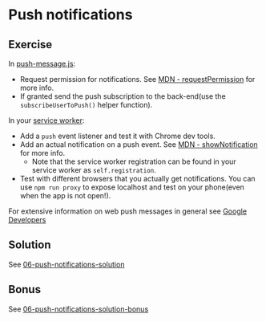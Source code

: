 # Push notifications

## Exercise

In [push-message.js](src/modules/push-message/push-message.js):

- Request permission for notifications. See [MDN - requestPermission](https://developer.mozilla.org/en-US/docs/Web/API/Notification/requestPermission) for more info.
- If granted send the push subscription to the back-end(use the `subscribeUserToPush()` helper function).

In your [service worker](src/service-worker.js):

- Add a `push` event listener and test it with Chrome dev tools.
- Add an actual notification on a push event. See [MDN - showNotification](https://developer.mozilla.org/en-US/docs/Web/API/ServiceWorkerRegistration/showNotification) for more info.
  - Note that the service worker registration can be found in your service worker as `self.registration`.
- Test with different browsers that you actually get notifications. You can use `npm run proxy` to expose localhost and test on your phone(even when the app is not open!).

For extensive information on web push messages in general see [Google Developers](https://developers.google.com/web/ilt/pwa/introduction-to-push-notifications)

## Solution

See [06-push-notifications-solution](https://github.com/voorhoede/pwa-masterclass-6-7-2018/tree/06-push-notifications-solution)

## Bonus

See [06-push-notifications-solution-bonus](https://github.com/voorhoede/pwa-masterclass-6-7-2018/tree/06-push-notifications-solution-bonus)

